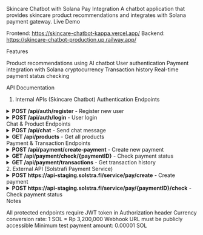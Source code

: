 Skincare Chatbot with Solana Pay Integration
A chatbot application that provides skincare product recommendations and integrates with Solana payment gateway.
Live Demo

Frontend: https://skincare-chatbot-kappa.vercel.app/
Backend: https://skincare-chatbot-production.up.railway.app/

Features

Product recommendations using AI chatbot
User authentication
Payment integration with Solana cryptocurrency
Transaction history
Real-time payment status checking

API Documentation
1. Internal APIs (Skincare Chatbot)
Authentication Endpoints
<details>
<summary><b>POST /api/auth/register</b> - Register new user</summary>
jsonCopyRequest Body:
{
    "username": "string",
    "email": "string",
    "password": "string"
}

Response:
{
    "message": "Registrasi berhasil",
    "token": "string",
    "user": {
        "id": "string",
        "username": "string",
        "email": "string"
    }
}
</details>
<details>
<summary><b>POST /api/auth/login</b> - User login</summary>
jsonCopyRequest Body:
{
    "email": "string",
    "password": "string"
}

Response:
{
    "message": "Login berhasil",
    "token": "string",
    "user": {
        "id": "string",
        "username": "string",
        "email": "string"
    }
}
</details>
Chat & Product Endpoints
<details>
<summary><b>POST /api/chat</b> - Send chat message</summary>
jsonCopyHeaders:
Authorization: Bearer {token}

Request Body:
{
    "userId": "string",
    "message": "string"
}

Response:
{
    "message": "string",
    "recommendations": {
        "sunscreen": [
            {
                "id": "string",
                "name": "string",
                "price": "string",
                "description": "string"
            }
        ]
    }
}
</details>
<details>
<summary><b>GET /api/products</b> - Get all products</summary>
jsonCopyResponse:
[
    {
        "id": "string",
        "name": "string",
        "category": "string",
        "skinType": "string",
        "price": "number",
        "description": "string",
        "concerns": ["string"]
    }
]
</details>
Payment & Transaction Endpoints
<details>
<summary><b>POST /api/payment/create-payment</b> - Create new payment</summary>
jsonCopyHeaders:
Authorization: Bearer {token}

Request Body:
{
    "productId": "string",
    "currency": "SOL"
}

Response:
{
    "status": "success",
    "data": {
        "id": "string",
        "paymentID": "string",
        "productName": "string",
        "originalPrice": "string",
        "convertedAmount": "string",
        "rate": "string",
        "solanaPayLink": "string",
        "walletAddress": "string"
    }
}
</details>
<details>
<summary><b>GET /api/payment/check/{paymentID}</b> - Check payment status</summary>
jsonCopyHeaders:
Authorization: Bearer {token}

Response:
{
    "status": "success",
    "message": "string",
    "data": {
        "isPaid": "boolean",
        "status": "string"
    }
}
</details>
<details>
<summary><b>GET /api/payment/transactions</b> - Get transaction history</summary>
jsonCopyHeaders:
Authorization: Bearer {token}

Response:
{
    "status": "success",
    "data": [
        {
            "id": "string",
            "paymentID": "string",
            "productName": "string",
            "amount": "number",
            "currency": "string",
            "status": "string",
            "createdAt": "string"
        }
    ]
}
</details>
2. External API (Solstrafi Payment Service)
<details>
<summary><b>POST https://api-staging.solstra.fi/service/pay/create</b> - Create payment</summary>
jsonCopyHeaders:
X-Api-Key: {api_key}

Request Body:
{
    "currency": "SOL" | "USDT",
    "amount": "number",
    "webhookURL": "string (optional)"
}

Response:
{
    "status": "success",
    "message": "New Payment Order Created",
    "data": {
        "id": "string",
        "currency": "SOL" | "USDT",
        "amount": "string",
        "walletAddress": "string",
        "checkPaid": "string"
    }
}
</details>
<details>
<summary><b>POST https://api-staging.solstra.fi/service/pay/{paymentID}/check</b> - Check payment status</summary>
jsonCopyHeaders:
X-Api-Key: {api_key}

Response:
{
    "status": "success",
    "message": "Payment Status: Unpaid",
    "data": {
        "id": "string",
        "currency": "string",
        "amount": "number",
        "walletAddress": "string",
        "checkPaid": "string",
        "isPaid": "boolean"
    }
}
</details>
Notes

All protected endpoints require JWT token in Authorization header
Currency conversion rate: 1 SOL = Rp 3,200,000
Webhook URL must be publicly accessible
Minimum test payment amount: 0.00001 SOL
